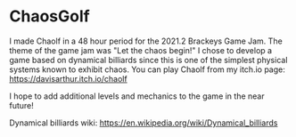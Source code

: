 # ChaosGolf

I made Chaolf in a 48 hour period for the 2021.2 Brackeys Game Jam. The theme of the game jam was "Let the chaos begin!"
I chose to develop a game based on dynamical billiards since this is one of the simplest physical systems known to 
exhibit chaos. You can play Chaolf from my itch.io page: https://davisarthur.itch.io/chaolf

I hope to add additional levels and mechanics to the game in the near future!

Dynamical billiards wiki: https://en.wikipedia.org/wiki/Dynamical_billiards
